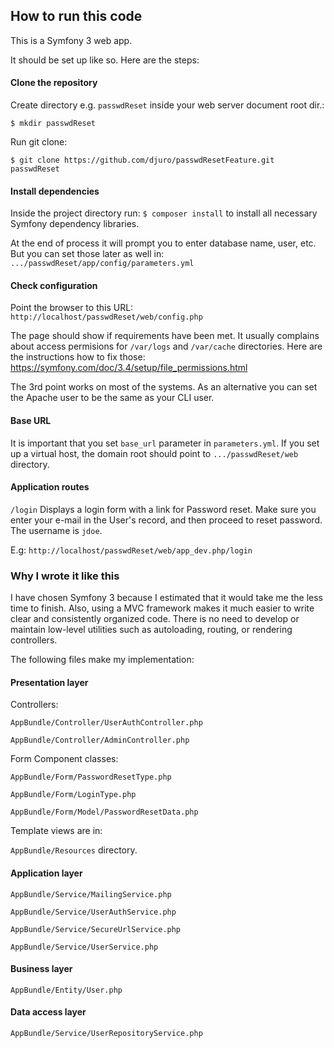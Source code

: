 ## How to run this code

This is a Symfony 3 web app.

It should be set up like so. Here are the steps:

#### Clone the repository

Create directory e.g. `passwdReset` inside your web server document root dir.:

`$ mkdir passwdReset `

Run git clone: 

`$ git clone https://github.com/djuro/passwdResetFeature.git passwdReset`

#### Install dependencies
Inside the project directory run:
`$ composer install` to install all necessary Symfony dependency libraries.

At the end of process it will prompt you to enter database name, user, etc. But you can set those later as well in:
`.../passwdReset/app/config/parameters.yml`

    
#### Check configuration
Point the browser to this URL:
` http://localhost/passwdReset/web/config.php`

The page should show if requirements have been met. It usually complains about access permisions for `/var/logs` and `/var/cache` directories.
Here are the instructions how to fix those:
https://symfony.com/doc/3.4/setup/file_permissions.html

The 3rd point works on most of the systems. As an alternative you can set the Apache user to be the same as your CLI user.

#### Base URL
It is important that you set `base_url` parameter in `parameters.yml`. If you set up a virtual host, the domain root should point to `.../passwdReset/web` directory.

#### Application routes
`/login` Displays a login form with a link for Password reset. Make sure you enter your e-mail in the User's record, and then proceed to reset password. The username is `jdoe`. 

E.g:
`http://localhost/passwdReset/web/app_dev.php/login` 


### Why I wrote it like this

I have chosen Symfony 3 because I estimated that it would take me the less time to finish. Also, using a MVC framework makes it  much easier to write clear and consistently organized code. There is no need to develop or maintain low-level utilities such as autoloading, routing, or rendering controllers.

The following files make my implementation:

#### Presentation layer
Controllers:

  `AppBundle/Controller/UserAuthController.php`
  
  `AppBundle/Controller/AdminController.php`

Form Component classes:

  `AppBundle/Form/PasswordResetType.php`
  
  `AppBundle/Form/LoginType.php`
  
  `AppBundle/Form/Model/PasswordResetData.php`
  
Template views are in:

  `AppBundle/Resources` directory.
  
#### Application layer

  `AppBundle/Service/MailingService.php`

  `AppBundle/Service/UserAuthService.php`

  `AppBundle/Service/SecureUrlService.php`

  `AppBundle/Service/UserService.php`
  
#### Business layer
  
  `AppBundle/Entity/User.php`

#### Data access layer

  `AppBundle/Service/UserRepositoryService.php`


  


